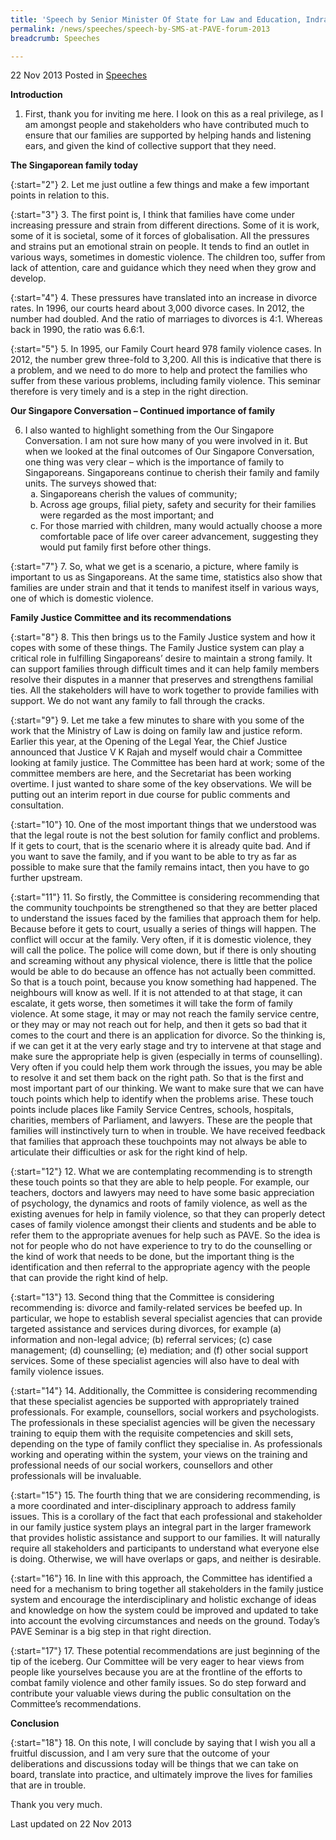 ```yaml
---
title: 'Speech by Senior Minister Of State for Law and Education, Indranee Rajah, at the PAVE forum 2013'
permalink: /news/speeches/speech-by-SMS-at-PAVE-forum-2013
breadcrumb: Speeches

---
```



22 Nov 2013 Posted in [Speeches](/news/speeches)

**Introduction**

1. First, thank you for inviting me here. I look on this as a real privilege, as I am amongst people and stakeholders who have contributed much to ensure that our families are supported by helping hands and listening ears, and given the kind of collective support that they need.

**The Singaporean family today**

{:start="2"}
2. Let me just outline a few things and make a few important points in relation to this.

{:start="3"}
3. The first point is, I think that families have come under increasing pressure and strain from different directions.  Some of it is work, some of it is societal, some of it forces of globalisation. All the pressures and strains put an emotional strain on people. It tends to find an outlet in various ways, sometimes in domestic violence. The children too, suffer from lack of attention, care and guidance which they need when they grow and develop.

{:start="4"}
4. These pressures have translated into an increase in divorce rates.  In 1996, our courts heard about 3,000 divorce cases.  In 2012, the number had doubled.  And the ratio of marriages to divorces is 4:1.  Whereas back in 1990, the ratio was 6.6:1.

{:start="5"}
5. In 1995, our Family Court heard 978 family violence cases.  In 2012, the number grew three-fold to 3,200.  All this is indicative that there is a problem, and we need to do more to help and protect the families who suffer from these various problems, including family violence.  This seminar therefore is very timely and is a step in the right direction.

**Our Singapore Conversation – Continued importance of family**

<ol start="6">
<li>I also wanted to highlight something from the Our Singapore Conversation. I am not sure how many of you were involved in it. But when we looked at the final outcomes of Our Singapore Conversation, one thing was very clear – which is the importance of family to Singaporeans. Singaporeans continue to cherish their family and family units. The surveys showed that:

<ol style="list-style-type: lower-alpha">
<li>Singaporeans cherish the values of community; </li>

<li>Across age groups, filial piety, safety and security for their families were regarded as the most important; and </li>

<li>For those married with children, many would actually choose a more comfortable pace of life over career advancement, suggesting they would put family first before other things. </li>
</ol>

</li>
</ol>

{:start="7"}
7. So, what we get is a scenario, a picture, where family is important to us as Singaporeans. At the same time, statistics also show that families are under strain and that it tends to manifest itself in various ways, one of which is domestic violence.

**Family Justice Committee and its recommendations**

{:start="8"}
8. This then brings us to the Family Justice system and how it copes with some of these things. The Family Justice system can play a critical role in fulfilling Singaporeans’ desire to maintain a strong family. It can support families through difficult times and it can help family members resolve their disputes in a manner that preserves and strengthens familial ties. All the stakeholders will have to work together to provide families with support. We do not want any family to fall through the cracks.

{:start="9"}
9. Let me take a few minutes to share with you some of the work that the Ministry of Law is doing on family law and justice reform. Earlier this year, at the Opening of the Legal Year, the Chief Justice announced that Justice V K Rajah and myself would chair a Committee looking at family justice. The Committee has been hard at work; some of the committee members are here, and the Secretariat has been working overtime. I just wanted to share some of the key observations. We will be putting out an interim report in due course for public comments and consultation.

{:start="10"}
10. One of the most important things that we understood was that the legal route is not the best solution for family conflict and problems. If it gets to court, that is the scenario where it is already quite bad. And if you want to save the family, and if you want to be able to try as far as possible to make sure that the family remains intact, then you have to go further upstream.

{:start="11"}
11. So firstly, the Committee is considering recommending that the community touchpoints be strengthened so that they are better placed to understand the issues faced by the families that approach them for help.  Because before it gets to court, usually a series of things will happen. The conflict will occur at the family. Very often, if it is domestic violence, they will call the police. The police will come down, but if there is only shouting and screaming without any physical violence, there is little that the police would be able to do because an offence has not actually been committed. So that is a touch point, because you know something had happened. The neighbours will know as well. If it is not attended to at that stage, it can escalate, it gets worse, then sometimes it will take the form of family violence. At some stage, it may or may not reach the family service centre, or they may or may not reach out for help, and then it gets so bad that it comes to the court and there is an application for divorce. So the thinking is, if we can get it at the very early stage and try to intervene at that stage and make sure the appropriate help is given (especially in terms of counselling). Very often if you could help them work through the issues, you may be able to resolve it and set them back on the right path. So that is the first and most important part of our thinking. We want to make sure that we can have touch points which help to identify when the problems arise. These touch points include places like Family Service Centres, schools, hospitals, charities, members of Parliament, and lawyers. These are the people that families will instinctively turn to when in trouble.  We have received feedback that families that approach these touchpoints may not always be able to articulate their difficulties or ask for the right kind of help.

{:start="12"}
12. What we are contemplating recommending is to strength these touch points so that they are able to help people. For example, our teachers, doctors and lawyers may need to have some basic appreciation of psychology, the dynamics and roots of family violence, as well as the existing avenues for help in family violence, so that they can properly detect cases of family violence amongst their clients and students and be able to refer them to the appropriate avenues for help such as PAVE. So the idea is not for people who do not have experience to try to do the counselling or the kind of work that needs to be done, but the important thing is the identification and then referral to the appropriate agency with the people that can provide the right kind of help. 

{:start="13"}
13. Second thing that the Committee is considering recommending is: divorce and family-related services be beefed up.  In particular, we hope to establish several specialist agencies that can provide targeted assistance and services during divorces, for example (a) information and non-legal advice; (b) referral services; (c) case management; (d) counselling; (e) mediation; and (f) other social support services.  Some of these specialist agencies will also have to deal with family violence issues. 

{:start="14"}
14. Additionally, the Committee is considering recommending that these specialist agencies be supported with appropriately trained professionals. For example, counsellors, social workers and psychologists.  The professionals in these specialist agencies will be given the necessary training to equip them with the requisite competencies and skill sets, depending on the type of family conflict they specialise in.  As professionals working and operating within the system, your views on the training and professional needs of our social workers, counsellors and other professionals will be invaluable. 

{:start="15"}
15. The fourth thing that we are considering recommending, is a more coordinated and inter-disciplinary approach to address family issues.  This is a corollary of the fact that each professional and stakeholder in our family justice system plays an integral part in the larger framework that provides holistic assistance and support to our families.  It will naturally require all stakeholders and participants to understand what everyone else is doing. Otherwise, we will have overlaps or gaps, and neither is desirable.

{:start="16"}
16. In line with this approach, the Committee has identified a need for a mechanism to bring together all stakeholders in the family justice system and encourage the interdisciplinary and holistic exchange of ideas and knowledge on how the system could be improved and updated to take into account the evolving circumstances and needs on the ground.  Today’s PAVE Seminar is a big step in that right direction.

{:start="17"}
17. These potential recommendations are just beginning of the tip of the iceberg.  Our Committee will be very eager to hear views from people like yourselves because you are at the frontline of the efforts to combat family violence and other family issues.  So do step forward and contribute your valuable views during the public consultation on the Committee’s recommendations.

**Conclusion**

{:start="18"}
18. On this note, I will conclude by saying that I wish you all a fruitful discussion, and I am very sure that the outcome of your deliberations and discussions today will be things that we can take on board, translate into practice, and ultimately improve the lives for families that are in trouble.

Thank you very much.


<p class="right-side-updated">Last updated on 22 Nov 2013</p>

